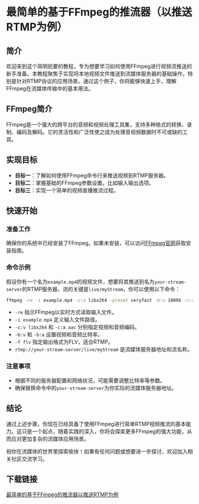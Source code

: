 # 最简单的基于FFmpeg的推流器（以推送RTMP为例）

## 简介

欢迎来到这个简明扼要的教程，专为想要学习如何使用FFmpeg进行视频流推送的新手准备。本教程聚焦于实现将本地视频文件推送到流媒体服务器的基础操作，特别是针对RTMP协议的应用场景。通过这个例子，你将能够快速上手，理解FFmpeg在流媒体传输中的基本用法。

## FFmpeg简介

FFmpeg是一个强大的跨平台的音频和视频处理工具集，支持多种格式的转换、录制、编码及解码。它的灵活性和广泛性使之成为处理音视频数据时不可或缺的工具。

## 实现目标

- **目标一**：了解如何使用FFmpeg命令行来推送视频到RTMP服务器。
- **目标二**：掌握基础的FFmpeg参数设置，比如输入输出选项。
- **目标三**：实现一个简单的视频直播推流过程。

## 快速开始

### 准备工作

确保你的系统中已经安装了FFmpeg。如果未安装，可以访问[FFmpeg官网](https://ffmpeg.org/)获取安装指南。

### 命令示例

假设你有一个名为`example.mp4`的视频文件，想要将其推送到名为`your-stream-server`的RTMP服务器，流的关键是`live/myStream`，你可以使用以下命令：

```bash
ffmpeg -re -i example.mp4 -c:v libx264 -preset veryfast -b:v 1000k -c:a aac -ar 44100 -b:a 128k -f flv rtmp://your-stream-server/live/myStream
```

- `-re` 指示FFmpeg以实时方式读取输入文件。
- `-i example.mp4` 定义输入文件路径。
- `-c:v libx264` 和 `-c:a aac` 分别指定视频和音频编码。
- `-b:v` 和 `-b:a` 设置视频和音频比特率。
- `-f flv` 指定输出格式为FLV，适合RTMP。
- `rtmp://your-stream-server/live/myStream` 是流媒体服务器地址和流名称。

### 注意事项

- 根据不同的服务器配置和网络状况，可能需要调整比特率等参数。
- 确保替换命令中的`your-stream-server`为你实际的流媒体服务器地址。

## 结论

通过上述步骤，你现在已经具备了使用FFmpeg进行简单RTMP视频推流的基本能力。这只是一个起点，随着实践的深入，你将会探索更多FFmpeg的强大功能，从而应对更加复杂的流媒体应用场景。

祝你在流媒体的世界里探索愉快！如果有任何问题或想要进一步探讨，欢迎加入相关社区交流学习。

## 下载链接

[最简单的基于FFmpeg的推流器以推送RTMP为例](https://pan.quark.cn/s/648e39057b8e)